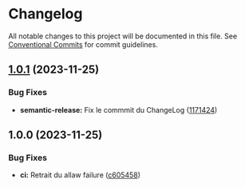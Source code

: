 # Changelog

All notable changes to this project will be documented in this file. See
[Conventional Commits](https://conventionalcommits.org) for commit guidelines.

## [1.0.1](https://gitlab.com/kelg/linkedin/projet-1/portfolio/compare/v1.0.0...v1.0.1) (2023-11-25)


### Bug Fixes

* **semantic-release:** Fix le commmit du ChangeLog ([1171424](https://gitlab.com/kelg/linkedin/projet-1/portfolio/commit/1171424858eca8f4c82055dae4b487d8bc65e62e))

## 1.0.0 (2023-11-25)


### Bug Fixes

* **ci:** Retrait du allaw failure ([c605458](https://gitlab.com/kelg/linkedin/projet-1/portfolio/commit/c6054585793a2de2a105b3f054d00c7add84e6c6))
